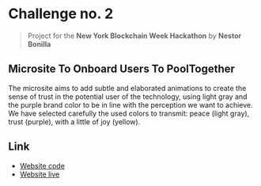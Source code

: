 # Challenge no. 2
> Project for the **New York Blockchain Week Hackathon**
> by **Nestor Bonilla**

## Microsite To Onboard Users To PoolTogether

The microsite aims to add subtle and elaborated animations to create the sense of trust in the potential user of the technology, using light gray and the purple brand color to be in line with the perception we want to achieve. We have selected carefully the used colors to transmit: peace (light gray), trust (purple), with a little of joy (yellow).

## Link
* [Website code](https://youtu.be/GHsPSn6A2qE)
* [Website live](https://youtu.be/GHsPSn6A2qE)
